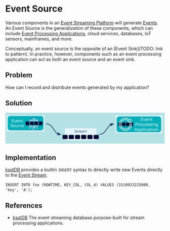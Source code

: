 # Event Source 
Various components in an [Event Streaming Platform](../event-stream/event-streaming-platform.md) will generate [Events](../event/event.md). An Event Source is the generalization of these components, which can include [Event Processing Applications](../event-processing/event-processing-application.md), cloud services, databases, IoT sensors, mainframes, and more.

Conceptually, an event source is the opposite of an [Event Sink](TODO: link to pattern). In practice, however, components such as an event processing application can act as both an event source and an event sink.

## Problem
How can I record and distribute events generated by my application?

## Solution
![event-source](../img/event-source.png)

## Implementation
[ksqlDB](https://ksqldb.io/) provides a builtin `INSERT` syntax to directly write new Events directly to the [Event Stream](../event-stream/event-stream.md).
```
INSERT INTO foo (ROWTIME, KEY_COL, COL_A) VALUES (1510923225000, 'key', 'A');
```

## References
* [ksqlDB](https://ksqldb.io/) The event streaming database purpose-built for stream processing applications.
